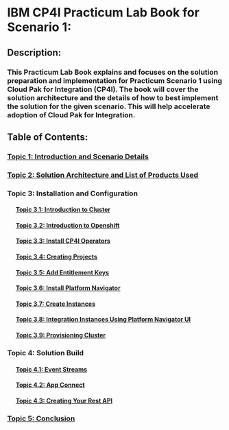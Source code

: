 # IBM CP4I Practicum Lab Book for Scenario 1: 

## Description:
### This Practicum Lab Book explains and focuses on the solution preparation and implementation for Practicum Scenario 1 using Cloud Pak for Integration (CP4I). The book will cover the solution architecture and the details of how to best implement the solution for the given scenario. This will help accelerate adoption of Cloud Pak for Integration.

## Table of Contents:

### [Topic 1: Introduction and Scenario Details](https://github.com/ANZ-CP4I-Practicum/scenario1/tree/main/Scenario/README.md)
### [Topic 2: Solution Architecture and List of Products Used](https://github.com/ANZ-CP4I-Practicum/scenario1/tree/main/Architecture/README.md)
### Topic 3: Installation and Configuration
#### &nbsp;&nbsp;&nbsp;&nbsp;&nbsp;&nbsp;[Topic 3.1: Introduction to Cluster](https://github.com/ANZ-CP4I-Practicum/scenario1/blob/main/config/Topic5.md#511-introduction-to-cluster)
#### &nbsp;&nbsp;&nbsp;&nbsp;&nbsp;&nbsp;[Topic 3.2: Introduction to Openshift](https://github.com/ANZ-CP4I-Practicum/scenario1/blob/main/config/Topic5.md#512-introduction-to-openshift)
#### &nbsp;&nbsp;&nbsp;&nbsp;&nbsp;&nbsp;[Topic 3.3: Install CP4I Operators](https://github.com/ANZ-CP4I-Practicum/scenario1/blob/main/config/Topic5.md#513-install-cp4i-operators)
#### &nbsp;&nbsp;&nbsp;&nbsp;&nbsp;&nbsp;[Topic 3.4: Creating Projects](https://github.com/ANZ-CP4I-Practicum/scenario1/blob/main/config/Topic5.md#514-creating-projects)
#### &nbsp;&nbsp;&nbsp;&nbsp;&nbsp;&nbsp;[Topic 3.5: Add Entitlement Keys](https://github.com/ANZ-CP4I-Practicum/scenario1/blob/main/config/Topic5.md#515-add-entitlement-keys)
#### &nbsp;&nbsp;&nbsp;&nbsp;&nbsp;&nbsp;[Topic 3.6: Install Platform Navigator](https://github.com/ANZ-CP4I-Practicum/scenario1/blob/main/config/Topic5.md#516-install-platform-navigator)
#### &nbsp;&nbsp;&nbsp;&nbsp;&nbsp;&nbsp;[Topic 3.7: Create Instances](https://github.com/ANZ-CP4I-Practicum/scenario1/blob/main/config/Topic5.md#517-create-instances)
#### &nbsp;&nbsp;&nbsp;&nbsp;&nbsp;&nbsp;[Topic 3.8: Integration Instances Using Platform Navigator UI](https://github.com/ANZ-CP4I-Practicum/scenario1/blob/main/Create%20Instances/Create%20Instances.md#create-instances)
#### &nbsp;&nbsp;&nbsp;&nbsp;&nbsp;&nbsp;[Topic 3.9: Provisioning Cluster](https://github.com/ANZ-CP4I-Practicum/scenario3#provisioning-cluster)
### Topic 4: Solution Build
#### &nbsp;&nbsp;&nbsp;&nbsp;&nbsp;&nbsp;[Topic 4.1: Event Streams](https://github.com/ANZ-CP4I-Practicum/scenario1/tree/main/Solution%20build/IBM%20Event%20Streams#solution-build----ibm-event-stream)
#### &nbsp;&nbsp;&nbsp;&nbsp;&nbsp;&nbsp;[Topic 4.2: App Connect](https://github.com/ANZ-CP4I-Practicum/scenario1/tree/main/Solution%20build/IBM%20App%20Connect#ibm-app-connect)
#### &nbsp;&nbsp;&nbsp;&nbsp;&nbsp;&nbsp;[Topic 4.3: Creating Your Rest API](https://github.com/ANZ-CP4I-Practicum/scenario1/blob/d8fad8f2bc62d1f999c0207fc37a07d841ed182d/RestAPI/RestAPI.md)
### [Topic 5: Conclusion](https://github.com/ANZ-CP4I-Practicum/scenario1/blob/main/Conclusion/conclusion.md#conclusion)

